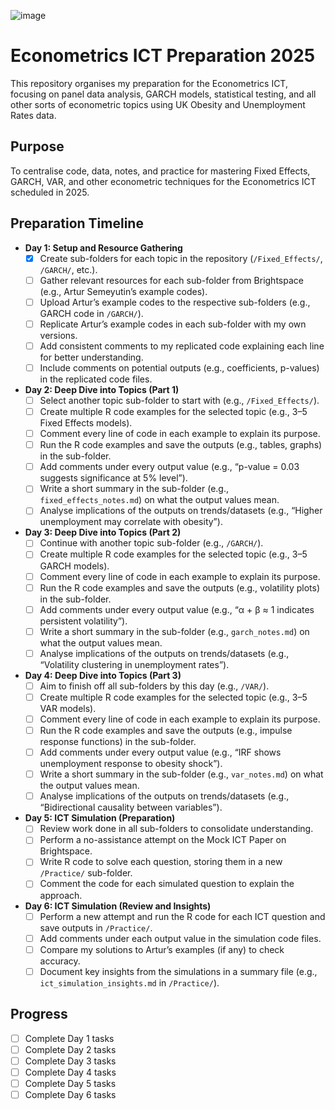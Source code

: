 ![image](https://i.ibb.co/tPFYKy4R/images.jpg)

# Econometrics ICT Preparation 2025


This repository organises my preparation for the Econometrics ICT, focusing on panel data analysis, GARCH models, statistical testing, and all other sorts of econometric topics using UK Obesity and Unemployment Rates data.

## Purpose
To centralise code, data, notes, and practice for mastering Fixed Effects, GARCH, VAR, and other econometric techniques for the Econometrics ICT scheduled in 2025.

## Preparation Timeline

- **Day 1: Setup and Resource Gathering**
  - [x] Create sub-folders for each topic in the repository (`/Fixed_Effects/`, `/GARCH/`, etc.).
  - [ ] Gather relevant resources for each sub-folder from Brightspace (e.g., Artur Semeyutin’s example codes).
  - [ ] Upload Artur’s example codes to the respective sub-folders (e.g., GARCH code in `/GARCH/`).
  - [ ] Replicate Artur’s example codes in each sub-folder with my own versions.
  - [ ] Add consistent comments to my replicated code explaining each line for better understanding.
  - [ ] Include comments on potential outputs (e.g., coefficients, p-values) in the replicated code files.

- **Day 2: Deep Dive into Topics (Part 1)**
  - [ ] Select another topic sub-folder to start with (e.g., `/Fixed_Effects/`).
  - [ ] Create multiple R code examples for the selected topic (e.g., 3–5 Fixed Effects models).
  - [ ] Comment every line of code in each example to explain its purpose.
  - [ ] Run the R code examples and save the outputs (e.g., tables, graphs) in the sub-folder.
  - [ ] Add comments under every output value (e.g., “p-value = 0.03 suggests significance at 5% level”).
  - [ ] Write a short summary in the sub-folder (e.g., `fixed_effects_notes.md`) on what the output values mean.
  - [ ] Analyse implications of the outputs on trends/datasets (e.g., “Higher unemployment may correlate with obesity”).

- **Day 3: Deep Dive into Topics (Part 2)**
  - [ ] Continue with another topic sub-folder (e.g., `/GARCH/`).
  - [ ] Create multiple R code examples for the selected topic (e.g., 3–5 GARCH models).
  - [ ] Comment every line of code in each example to explain its purpose.
  - [ ] Run the R code examples and save the outputs (e.g., volatility plots) in the sub-folder.
  - [ ] Add comments under every output value (e.g., “α + β ≈ 1 indicates persistent volatility”).
  - [ ] Write a short summary in the sub-folder (e.g., `garch_notes.md`) on what the output values mean.
  - [ ] Analyse implications of the outputs on trends/datasets (e.g., “Volatility clustering in unemployment rates”).

- **Day 4: Deep Dive into Topics (Part 3)**
  - [ ] Aim to finish off all sub-folders by this day (e.g., `/VAR/`).
  - [ ] Create multiple R code examples for the selected topic (e.g., 3–5 VAR models).
  - [ ] Comment every line of code in each example to explain its purpose.
  - [ ] Run the R code examples and save the outputs (e.g., impulse response functions) in the sub-folder.
  - [ ] Add comments under every output value (e.g., “IRF shows unemployment response to obesity shock”).
  - [ ] Write a short summary in the sub-folder (e.g., `var_notes.md`) on what the output values mean.
  - [ ] Analyse implications of the outputs on trends/datasets (e.g., “Bidirectional causality between variables”).

- **Day 5: ICT Simulation (Preparation)**
  - [ ] Review work done in all sub-folders to consolidate understanding.
  - [ ] Perform a no-assistance attempt on the Mock ICT Paper on Brightspace.
  - [ ] Write R code to solve each question, storing them in a new `/Practice/` sub-folder.
  - [ ] Comment the code for each simulated question to explain the approach.

- **Day 6: ICT Simulation (Review and Insights)**
  - [ ] Perform a new attempt and run the R code for each ICT question and save outputs in `/Practice/`.
  - [ ] Add comments under each output value in the simulation code files.
  - [ ] Compare my solutions to Artur’s examples (if any) to check accuracy.
  - [ ] Document key insights from the simulations in a summary file (e.g., `ict_simulation_insights.md` in `/Practice/`).

## Progress
- [ ] Complete Day 1 tasks
- [ ] Complete Day 2 tasks
- [ ] Complete Day 3 tasks
- [ ] Complete Day 4 tasks
- [ ] Complete Day 5 tasks
- [ ] Complete Day 6 tasks
